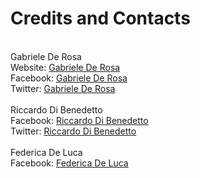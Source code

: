 # Credits and Contacts

<br>
Gabriele De Rosa<br>
Website: <a href="http://www.derosagabriele.com">Gabriele De Rosa</a><br>
Facebook: <a href="http://www.facebook.com/derogab">Gabriele De Rosa</a><br>
Twitter: <a href="http://www.twitter.com/derogab">Gabriele De Rosa</a><br>

<br>
Riccardo Di Benedetto<br>
Facebook: <a href="http://www.facebook.com/riccardodb">Riccardo Di Benedetto</a><br>
Twitter: <a href="http://twitter.com/rickydibe">Riccardo Di Benedetto</a><br>

<br>
Federica De Luca<br>
Facebook: <a href="http://www.facebook.com/federica.deluca.184">Federica De Luca</a><br>
